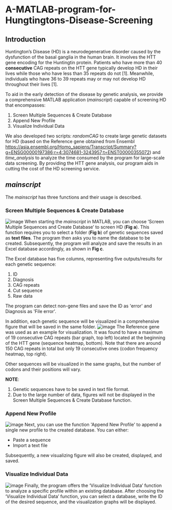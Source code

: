 # A-MATLAB-program-for-Hungtingtons-Disease-Screening

## Introduction
Huntington’s Disease (HD) is a neurodegenerative disorder caused by the dysfunction of the basal ganglia in the human brain. It involves the HTT gene encoding for the Huntingtin protein. Patients who have more than 40 **consecutive** CAG repeats on the HTT gene typically develop HD in their lives while those who have less than 35 repeats do not [1]. Meanwhile, individuals who have 36 to 39 repeats may or may not develop HD throughout their lives [1].

To aid in the early detection of the disease by genetic analysis, we provide a comprehensive MATLAB application (_mainscript_) capable of screening HD that encompasses:
1. Screen Multiple Sequences & Create Database
2. Append New Profile
3. Visualize Individual Data

We also developed two scripts: _randomCAG_ to create large genetic datasets for HD (based on the Reference gene obtained from Ensembl https://asia.ensembl.org/Homo_sapiens/Transcript/Summary?g=ENSG00000197386;r=4:3074681-3243957;t=ENST00000355072) and _time_analysis_ to analyze the time consumed by the program for large-scale data screening.
By providing the HTT gene analysis, our program aids in cutting the cost of the HD screening service.

## _mainscript_
The _mainscript_ has three functions and their usage is described.
### Screen Multiple Sequences & Create Database
![image](https://github.com/trangthyy/A-MATLAB-program-for-Hungtingtons-Disease-Screening/assets/139542244/b28e7a60-db01-432a-bcec-40aa1332733d)
When starting the _mainscript_ in MATLAB, you can choose ‘Screen Multiple Sequences and Create Database’ to screen HD (**Fig a**). This function requires you to select a folder (**Fig b**) of genetic sequences saved as **text files**. The program then asks you to name the database to be created. Subsequently, the program will analyze and save the results in an Excel database accordingly, as shown in **Fig c**. 

The Excel database has five columns, representing five outputs/results for each genetic sequence:
1. ID
2. Diagnosis
3. CAG repeats
4. Cut sequence
5. Raw data

The program can detect non-gene files and save the ID as 'error' and Diagnosis as 'File error'. 

In addition, each genetic sequence will be visualized in a comprehensive figure that will be saved in the same folder.
![image](https://github.com/trangthyy/A-MATLAB-program-for-Hungtingtons-Disease-Screening/assets/139542244/d2461a05-6ebe-4b64-821c-08164429b59e)
The Reference gene was used as an example for visualization. It was found to have a maximum of 19 consecutive CAG repeats (bar graph, top left) located at the beginning of the HTT gene (sequence heatmap, bottom). Note that there are around 150 CAG repeats in total but only 19 consecutive ones (codon frequency heatmap, top right).

Other sequences will be visualized in the same graphs, but the number of codons and their positions will vary.

**NOTE**:
1. Genetic sequences have to be saved in text file format.
2. Due to the large number of data, figures will not be displayed in the Screen Multiple Sequences & Create Database function.

### Append New Profile
![image](https://github.com/trangthyy/A-MATLAB-program-for-Hungtingtons-Disease-Screening/assets/139542244/1860e11c-191d-45c9-bdbf-924ae3c4d9c2)
Next, you can use the function 'Append New Profile' to append a single new profile to the created database. You can either:
* Paste a sequence
* Import a text file

Subsequently, a new visualizing figure will also be created, displayed, and saved.

### Visualize Individual Data
![image](https://github.com/trangthyy/A-MATLAB-program-for-Hungtingtons-Disease-Screening/assets/139542244/6d208736-0001-460d-aaaa-5feeb3fa9817)
Finally, the program offers the ‘Visualize Individual Data’ function to analyze a specific profile within an existing database. After choosing the ‘Visualize Individual Data’ function, you can select a database, write the ID of the desired sequence, and the visualization graphs will be displayed.
